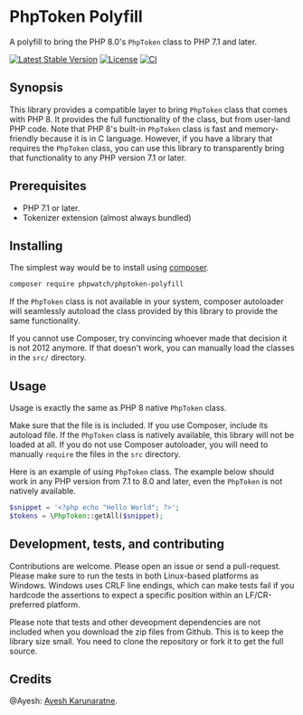 # PhpToken Polyfill

A polyfill to bring the PHP 8.0's `PhpToken` class to PHP 7.1 and later.

[![Latest Stable Version](https://poser.pugx.org/phpwatch/phptoken-polyfill/v/stable)](https://packagist.org/packages/phpwatch/phptoken-polyfill) [![License](https://poser.pugx.org/phpwatch/phptoken-polyfill/license)](https://github.com/PHPWatch/phptoken-polyfill)  [![CI](https://github.com/phpwatch/phptoken-polyfill/workflows/CI/badge.svg)](https://github.com/phpwatch/phptoken-polyfill/actions)  

## Synopsis
This library provides a compatible layer to bring `PhpToken` class that comes with PHP 8. It provides the full functionality of the class, but from user-land PHP code. Note that PHP 8's built-in `PhpToken` class is fast and memory-friendly because it is in C language. However, if you have a library that requires the `PhpToken` class, you can use this library to transparently bring that functionality to any PHP version 7.1 or later.

## Prerequisites

 - PHP 7.1 or later.
 - Tokenizer extension (almost always bundled)

## Installing

The simplest way would be to install using [composer](https://getcomposer.org).

```bash
composer require phpwatch/phptoken-polyfill
```

If the `PhpToken` class is not available in your system, composer autoloader will seamlessly autoload the class provided by this library to provide the same functionality.

If you cannot use Composer, try convincing whoever made that decision it is not 2012 anymore. If that doesn't work, you can manually load the classes in the `src/` directory.

## Usage

Usage is exactly the same as PHP 8 native `PhpToken` class. 

Make sure that the file is is included. If you use Composer, include its autoload file. If the `PhpToken` class is natively available, this library will not be loaded at all. If you do not use Composer autoloader, you will need to manually `require` the files in the `src` directory.

Here is an example of using `PhpToken` class. The example below should work in any PHP version from 7.1 to 8.0 and later, even the `PhpToken` is not natively available.

```php
$snippet = '<?php echo "Hello World"; ?>';
$tokens = \PhpToken::getAll($snippet);
```

## Development, tests, and contributing
Contributions are welcome. Please open an issue or send a pull-request. Please make sure to run the tests in both Linux-based platforms as Windows. Windows uses CRLF line endings, which can make tests fail if you hardcode the assertions to expect a specific position within an LF/CR-preferred platform.

Please note that tests and other deveopment dependencies are not included when you download the zip files from Github. This is to keep the library size small. You need to clone the repository or fork it to get the full source.

## Credits

@Ayesh: [Ayesh Karunaratne](https://ayesh.me).

